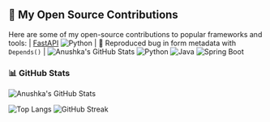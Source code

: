 ## 🚀 My Open Source Contributions
Here are some of my open-source contributions to popular frameworks and tools:
| [FastAPI](https://github.com/tiangolo/fastapi) ![Python](https://img.shields.io/badge/Python-3670A0?style=for-the-badge&logo=python&logoColor=white) | 🐛 Reproduced bug in form metadata with `Depends()` |
![Anushka's GitHub Stats](https://github-readme-stats.vercel.app/api?username=ASR1015&show_icons=true&theme=github_dark)
![Python](https://img.shields.io/badge/Python-3670A0?style=for-the-badge&logo=python&logoColor=white)
![Java](https://img.shields.io/badge/Java-ED8B00?style=for-the-badge&logo=openjdk&logoColor=white)
![Spring Boot](https://img.shields.io/badge/Spring_Boot-6DB33F?style=for-the-badge&logo=spring-boot&logoColor=white)

### 📊 GitHub Stats
![Anushka's GitHub Stats](https://github-readme-stats.vercel.app/api?username=ASR1015&show_icons=true&theme=github_dark)

![Top Langs](https://github-readme-stats.vercel.app/api/top-langs/?username=ASR1015&layout=compact&theme=github_dark)
![GitHub Streak](https://github-readme-streak-stats.herokuapp.com?user=ASR1015&theme=github-dark&hide_border=true)
